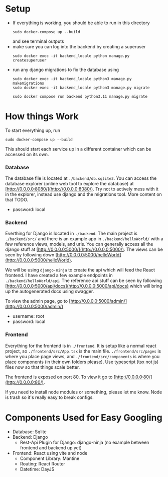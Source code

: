 # Setup
- If everything is working, you should be able to run in this directory
    ```
    sudo docker-compose up --build
    ```
    and see terminal outputs
- make sure you can log into the backend by creating a superuser
    ```
    sudo docker exec -it backend_locale python manage.py createsuperuser
    ```
- run any django migrations to fix the database using
    ```
    sudo docker exec -it backend_locale python3 manage.py makemigrations
    sudo docker exec -it backend_locale python3 manage.py migrate

    sudo docker compose run backend python3.11 manage.py migrate
    ```


# How things Work
To start everything up, run
```
sudo docker-compose up --build
```
This should start each service up in a different container which can be accessed on its own.

### Database
The database file is located at `./backend/db.sqlite3`. You can access the database explorer (online web tool to explore the database) at [http://0.0.0.0:8080/](http://0.0.0.0:8080/). Try not to actively mess with it in the explorer, instead use django and the migrations tool. More content on that TODO.
- password: local

### Backend
Everthing for Django is located in `./backend`. The main project is `./backend/src/` and there is an example app in `./backend/helloWorld/` with a few reference views, models, and urls. You can generally access all the django stuff at [http://0.0.0.0:5000/](http://0.0.0.0:5000/). The views can be seen by following down [http://0.0.0.0:5000/helloWorld](http://0.0.0.0:5000/helloWorld).

We will be using `django-ninja` to create the api which will feed the React frontend. I have created a few example endpoints in `./backend/helloWorld/api`. The reference api stuff can be seen by following [http://0.0.0.0:5000/api/docs](http://0.0.0.0:5000/api/docs) which will bring up the autogenerated docs using swagger.

To view the admin page, go to [http://0.0.0.0:5000/admin/](http://0.0.0.0:5000/admin/)
- username: root
- password: local

### Frontend
Everything for the frontend is in `./frontend`. It is setup like a normal react project, so `./frontend/src/App.tsx` is the main file. `./frontend/src/pages` is where you place page views, and `./frontend/src/components` is where you place components (in their own folders please). Use typescript (tsx not js) files now so that things scale better.

The frontend is exposed on port 80. To view it go to [http://0.0.0.0:80/](http://0.0.0.0:80/).

If you need to install node modules or something, please let me know. Node is trash so it's really easy to break configs.

# Components Used for Easy Googling
- Database: Sqlite
- Backend: Django
    - Rest-Api Plugin for Django: django-ninja (no example between frontend and backend up yet)
- Frontend: React using vite and node
    - Component Library: Mantine
    - Routing: React Router
    - Datetime: DayJS

